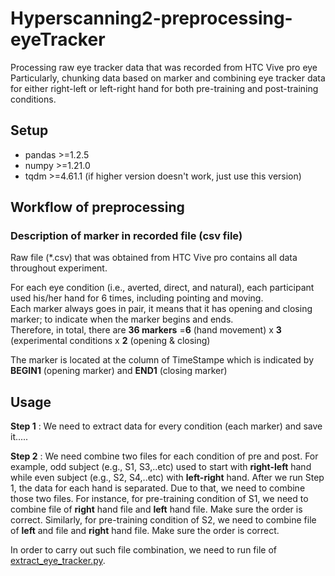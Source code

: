 # Hyperscanning2-preprocessing-eyeTracker
Processing raw eye tracker data that was recorded from HTC Vive pro eye
Particularly, chunking data based on marker and combining eye tracker data for either right-left or left-right hand for both pre-training and post-training conditions.

## Setup
<ul>
  <li> pandas >=1.2.5 </li>
  <li> numpy >=1.21.0 </li>
  <li> tqdm >=4.61.1 (if higher version doesn't work, just use this version) </li>
</ul>


## Workflow of preprocessing

### Description of  marker in recorded file (csv file)

Raw file (*.csv) that was obtained from HTC Vive pro contains all data throughout experiment. <br />

For each eye condition (i.e., averted, direct, and natural), each participant used his/her hand for 6 times, including pointing and moving. <br />
Each marker always goes in pair, it means that it has opening and closing marker; to indicate when the marker begins and ends.  <br />
Therefore, in total, there are **36 markers** =**6** (hand movement) x **3** (experimental conditions x **2** (opening & closing)  <br />

The marker is located at the column of TimeStampe which is indicated by **BEGIN1** (opening marker) and **END1** (closing marker) 

## Usage
**Step 1** : We need to extract data for every condition (each marker) and save it.....

**Step 2** : We need combine two files for each condition of pre and post. For example, odd subject (e.g., S1, S3,..etc) used to start with **right-left** hand while even subject (e.g., S2, S4,..etc) with **left-right** hand. After we run Step 1, the data for each hand is separated. Due to that, we need to combine those two files. For instance, for pre-training condition of S1, we need to combine file of **right** hand file and **left** hand file. Make sure the order is correct. Similarly, for pre-training condition of S2, we need to combine file of **left** and file and **right** hand file. Make sure the order is correct. <br >

In order to carry out such file combination, we need to run file of [extract_eye_tracker.py](extract_eye_tracker.py). <br >




